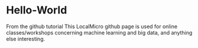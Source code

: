 # Hello-World
From the github tutorial
This LocalMicro github page is used for online classes/workshops
concerning machine learning and big data, and anything else
interesting.

